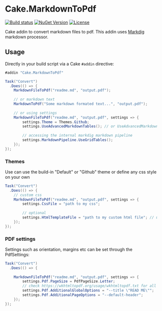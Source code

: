 # Cake.MarkdownToPdf

[![Build status](https://ci.appveyor.com/api/projects/status/gopqcygjgfumot9c?svg=true)](https://ci.appveyor.com/project/twenzel/cake-markdowntopdf) [![NuGet Version](http://img.shields.io/nuget/v/Cake.MarkdownToPdf.svg?style=flat)](https://www.nuget.org/packages/Cake.MarkdownToPdf/) [![License](https://img.shields.io/badge/license-MIT-blue.svg)](LICENSE.md)

Cake addin to convert markdown files to pdf. This addin uses [Markdig](https://github.com/lunet-io/markdig) markdown processor.

## Usage

Directly in your build script via a Cake `#addin` directive:

```csharp
#addin "Cake.MarkdownToPdf"

Task("Convert")
  .Does(() => {        
    MarkdownFileToPdf("readme.md", "output.pdf");
    
    // or markdown text
    MarkdownToPdf("Some markdown formated text...", "output.pdf");
    
    // or using settings
    MarkdownFileToPdf("readme.md", "output.pdf", settings => {
        settings.Theme = Themes.Github;
        settings.UseAdvancedMarkdownTables(); // or UseAdvancedMarkdownExtensions();
        
        // accessing the internal markdig markdown pipeline
        settings.MarkdownPipeline.UseGridTables();
    });
});
```

### Themes

Use can use the build-in "Default" or "Github" theme or define any css style on your own

```csharp
Task("Convert")
  .Does(() => {        
    // custom css
    MarkdownFileToPdf("readme.md", "output.pdf", settings => {
        settings.CssFile = "path to my css";
        
        // optional
        settings.HtmlTemplateFile = "path to my custom html file"; // using {$html} placeholder
    });
});
```

### PDF settings

Settings such as orientation, margins etc can be set through the PdfSettings:

```csharp
Task("Convert")
  .Does(() => {        
  
    MarkdownFileToPdf("readme.md", "output.pdf", settings => {
        settings.Pdf.PageSize = PdfPageSize.Letter;
        // check https://wkhtmltopdf.org/usage/wkhtmltopdf.txt for all available options
        settings.Pdf.AdditionalGlobalOptions = "--title \"READ ME\"";
        settings.Pdf.AdditionalPageOptions = "--default-header";
    });
});
```
